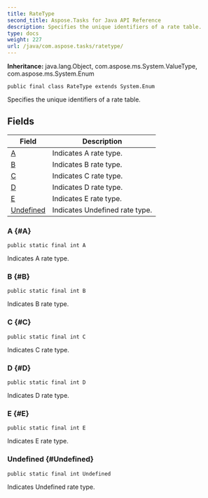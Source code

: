 ```yaml
---
title: RateType
second_title: Aspose.Tasks for Java API Reference
description: Specifies the unique identifiers of a rate table.
type: docs
weight: 227
url: /java/com.aspose.tasks/ratetype/
---
```


**Inheritance:**
java.lang.Object, com.aspose.ms.System.ValueType, com.aspose.ms.System.Enum
```
public final class RateType extends System.Enum
```

Specifies the unique identifiers of a rate table.
## Fields

| Field | Description |
| --- | --- |
| [A](#A) | Indicates A rate type. |
| [B](#B) | Indicates B rate type. |
| [C](#C) | Indicates C rate type. |
| [D](#D) | Indicates D rate type. |
| [E](#E) | Indicates E rate type. |
| [Undefined](#Undefined) | Indicates Undefined rate type. |
### A {#A}
```
public static final int A
```


Indicates A rate type.

### B {#B}
```
public static final int B
```


Indicates B rate type.

### C {#C}
```
public static final int C
```


Indicates C rate type.

### D {#D}
```
public static final int D
```


Indicates D rate type.

### E {#E}
```
public static final int E
```


Indicates E rate type.

### Undefined {#Undefined}
```
public static final int Undefined
```


Indicates Undefined rate type.

